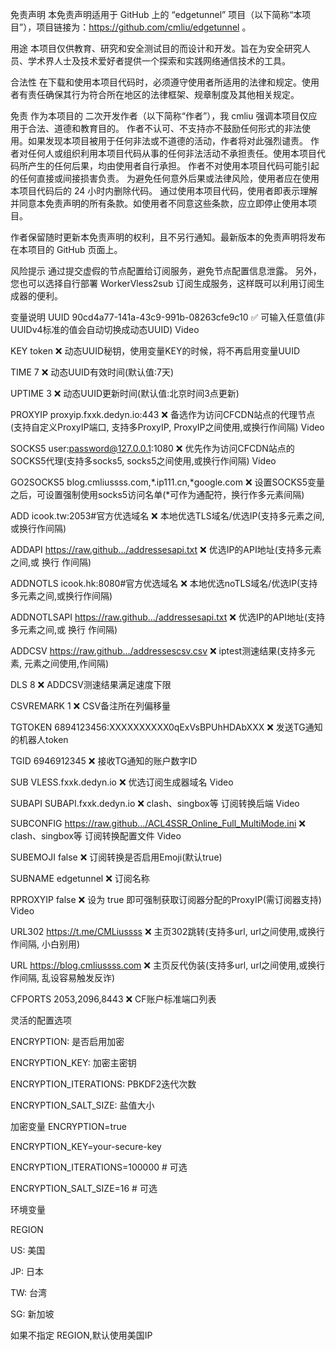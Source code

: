 免责声明
本免责声明适用于 GitHub 上的 “edgetunnel” 项目（以下简称“本项目”），项目链接为：https://github.com/cmliu/edgetunnel 。

用途
本项目仅供教育、研究和安全测试目的而设计和开发。旨在为安全研究人员、学术界人士及技术爱好者提供一个探索和实践网络通信技术的工具。

合法性
在下载和使用本项目代码时，必须遵守使用者所适用的法律和规定。使用者有责任确保其行为符合所在地区的法律框架、规章制度及其他相关规定。

免责
作为本项目的 二次开发作者（以下简称“作者”），我 cmliu 强调本项目仅应用于合法、道德和教育目的。
作者不认可、不支持亦不鼓励任何形式的非法使用。如果发现本项目被用于任何非法或不道德的活动，作者将对此强烈谴责。
作者对任何人或组织利用本项目代码从事的任何非法活动不承担责任。使用本项目代码所产生的任何后果，均由使用者自行承担。
作者不对使用本项目代码可能引起的任何直接或间接损害负责。
为避免任何意外后果或法律风险，使用者应在使用本项目代码后的 24 小时内删除代码。
通过使用本项目代码，使用者即表示理解并同意本免责声明的所有条款。如使用者不同意这些条款，应立即停止使用本项目。

作者保留随时更新本免责声明的权利，且不另行通知。最新版本的免责声明将发布在本项目的 GitHub 页面上。

风险提示
通过提交虚假的节点配置给订阅服务，避免节点配置信息泄露。
另外，您也可以选择自行部署 WorkerVless2sub 订阅生成服务，这样既可以利用订阅生成器的便利。

变量说明
UUID	90cd4a77-141a-43c9-991b-08263cfe9c10	✅	可输入任意值(非UUIDv4标准的值会自动切换成动态UUID)	Video

KEY	token	❌	动态UUID秘钥，使用变量KEY的时候，将不再启用变量UUID	

TIME	7	❌	动态UUID有效时间(默认值:7天)	

UPTIME	3	❌	动态UUID更新时间(默认值:北京时间3点更新)	

PROXYIP	proxyip.fxxk.dedyn.io:443	❌	备选作为访问CFCDN站点的代理节点(支持自定义ProxyIP端口, 支持多ProxyIP, ProxyIP之间使用,或换行作间隔)	Video

SOCKS5	user:password@127.0.0.1:1080	❌	优先作为访问CFCDN站点的SOCKS5代理(支持多socks5, socks5之间使用,或换行作间隔)	Video

GO2SOCKS5	blog.cmliussss.com,*.ip111.cn,*google.com	❌	设置SOCKS5变量之后，可设置强制使用socks5访问名单(*可作为通配符，换行作多元素间隔)	

ADD	icook.tw:2053#官方优选域名	❌	本地优选TLS域名/优选IP(支持多元素之间,或换行作间隔)	

ADDAPI	https://raw.github.../addressesapi.txt	❌	优选IP的API地址(支持多元素之间,或 换行 作间隔)	

ADDNOTLS	icook.hk:8080#官方优选域名	❌	本地优选noTLS域名/优选IP(支持多元素之间,或换行作间隔)	

ADDNOTLSAPI	https://raw.github.../addressesapi.txt	❌	优选IP的API地址(支持多元素之间,或 换行 作间隔)	

ADDCSV	https://raw.github.../addressescsv.csv	❌	iptest测速结果(支持多元素, 元素之间使用,作间隔)	

DLS	8	❌	ADDCSV测速结果满足速度下限	

CSVREMARK	1	❌	CSV备注所在列偏移量	

TGTOKEN	6894123456:XXXXXXXXXX0qExVsBPUhHDAbXXX	❌	发送TG通知的机器人token	

TGID	6946912345	❌	接收TG通知的账户数字ID	

SUB	VLESS.fxxk.dedyn.io	❌	优选订阅生成器域名	Video

SUBAPI	SUBAPI.fxxk.dedyn.io	❌	clash、singbox等 订阅转换后端	Video

SUBCONFIG	https://raw.github.../ACL4SSR_Online_Full_MultiMode.ini	❌	clash、singbox等 订阅转换配置文件	Video

SUBEMOJI	false	❌	订阅转换是否启用Emoji(默认true)	

SUBNAME	edgetunnel	❌	订阅名称	

RPROXYIP	false	❌	设为 true 即可强制获取订阅器分配的ProxyIP(需订阅器支持)	Video

URL302	https://t.me/CMLiussss	❌	主页302跳转(支持多url, url之间使用,或换行作间隔, 小白别用)	

URL	https://blog.cmliussss.com	❌	主页反代伪装(支持多url, url之间使用,或换行作间隔, 乱设容易触发反诈)	

CFPORTS	2053,2096,8443	❌	CF账户标准端口列表	

灵活的配置选项

ENCRYPTION: 是否启用加密

ENCRYPTION_KEY: 加密主密钥

ENCRYPTION_ITERATIONS: PBKDF2迭代次数

ENCRYPTION_SALT_SIZE: 盐值大小

加密变量
ENCRYPTION=true

ENCRYPTION_KEY=your-secure-key

ENCRYPTION_ITERATIONS=100000  # 可选

ENCRYPTION_SALT_SIZE=16      # 可选

环境变量

REGION

US: 美国

JP: 日本

TW: 台湾

SG: 新加坡

如果不指定 REGION,默认使用美国IP

